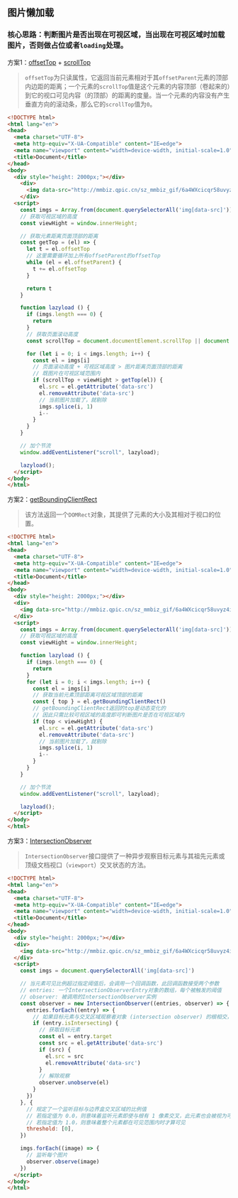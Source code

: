 ## 图片懒加载

### 核心思路：判断图片是否出现在可视区域，当出现在可视区域时加载图片，否则做占位或者`loading`处理。


方案1：[offsetTop](https://developer.mozilla.org/zh-CN/docs/Web/API/HTMLElement/offsetTop) + [scrollTop](https://developer.mozilla.org/zh-CN/docs/Web/API/Element/scrollTop)

>`offsetTop`为只读属性，它返回当前元素相对于其`offsetParent`元素的顶部内边距的距离；一个元素的`scrollTop`值是这个元素的内容顶部（卷起来的）到它的视口可见内容（的顶部）的距离的度量。当一个元素的内容没有产生垂直方向的滚动条，那么它的`scrollTop`值为`0`。

```html
<!DOCTYPE html>
<html lang="en">
<head>
  <meta charset="UTF-8">
  <meta http-equiv="X-UA-Compatible" content="IE=edge">
  <meta name="viewport" content="width=device-width, initial-scale=1.0">
  <title>Document</title>
</head>
<body>
  <div style="height: 2000px;"></div>
    <div>
      <img data-src="http://mmbiz.qpic.cn/sz_mmbiz_gif/6a4WXcicqr58uvyz4iaOzEXP8jCIMcicRMib2au60ic8uD3Ym6op0QsoSvDgz8B8eEU3jsbXVkWII9CcQykv8aeB03Q/0?wx_fmt=gif"/>
    </div>
  <script>
    const imgs = Array.from(document.querySelectorAll('img[data-src]'))
    // 获取可视区域的高度
    const viewHight = window.innerHeight;

    // 获取元素距离页面顶部的距离
    const getTop = (el) => {
      let t = el.offsetTop
      // 这里需要循环加上所有offsetParent的offsetTop
      while (el = el.offsetParent) {
        t += el.offsetTop
      }

      return t
    }

    function lazyload () {
      if (imgs.length === 0) {
        return
      }
      // 获取页面滚动高度
      const scrollTop = document.documentElement.scrollTop || document.body.scrollTop

      for (let i = 0; i < imgs.length; i++) {
        const el = imgs[i]
        // 页面滚动高度 + 可视区域高度 > 图片距离页面顶部的距离
        // 既图片在可视区域范围内
        if (scrollTop + viewHight > getTop(el)) {
          el.src = el.getAttribute('data-src')
          el.removeAttribute('data-src')
          // 当前图片加载了，就剔除
          imgs.splice(i, 1)
          i--
        }
      }
    }

    // 加个节流
    window.addEventListener("scroll", lazyload);

    lazyload();
  </script>
</body>
</html>
```

方案2：[getBoundingClientRect](https://developer.mozilla.org/zh-CN/docs/Web/API/Element/getBoundingClientRect)

>该方法返回一个`DOMRect`对象，其提供了元素的大小及其相对于视口的位置。

```html
<!DOCTYPE html>
<html lang="en">
<head>
  <meta charset="UTF-8">
  <meta http-equiv="X-UA-Compatible" content="IE=edge">
  <meta name="viewport" content="width=device-width, initial-scale=1.0">
  <title>Document</title>
</head>
<body>
  <div style="height: 2000px;"></div>
  <div>
    <img data-src="http://mmbiz.qpic.cn/sz_mmbiz_gif/6a4WXcicqr58uvyz4iaOzEXP8jCIMcicRMib2au60ic8uD3Ym6op0QsoSvDgz8B8eEU3jsbXVkWII9CcQykv8aeB03Q/0?wx_fmt=gif"/>
  </div>
  <script>
    const imgs = Array.from(document.querySelectorAll('img[data-src]'))
    // 获取可视区域的高度
    const viewHight = window.innerHeight;

    function lazyload () {
      if (imgs.length === 0) {
        return
      }
      for (let i = 0; i < imgs.length; i++) {
        const el = imgs[i]
        // 获取当前元素顶部距离可视区域顶部的距离
        const { top } = el.getBoundingClientRect()
        // getBoundingClientRect返回的top是动态变化的
        // 因此只需比较可视区域的高度即可判断图片是否在可视区域内
        if (top < viewHight) {
          el.src = el.getAttribute('data-src')
          el.removeAttribute('data-src')
          // 当前图片加载了，就剔除
          imgs.splice(i, 1)
          i--
        }
      }
    }

    // 加个节流
    window.addEventListener("scroll", lazyload);

    lazyload();
  </script>
</body>
</html>
```

方案3：[IntersectionObserver](https://developer.mozilla.org/zh-CN/docs/Web/API/IntersectionObserver)

>`IntersectionObserver`接口提供了一种异步观察目标元素与其祖先元素或顶级文档视口（`viewport`）交叉状态的方法。

```html
<!DOCTYPE html>
<html lang="en">
<head>
  <meta charset="UTF-8">
  <meta http-equiv="X-UA-Compatible" content="IE=edge">
  <meta name="viewport" content="width=device-width, initial-scale=1.0">
  <title>Document</title>
</head>
<body>
  <div style="height: 2000px;"></div>
  <div>
    <img data-src="http://mmbiz.qpic.cn/sz_mmbiz_gif/6a4WXcicqr58uvyz4iaOzEXP8jCIMcicRMib2au60ic8uD3Ym6op0QsoSvDgz8B8eEU3jsbXVkWII9CcQykv8aeB03Q/0?wx_fmt=gif"/>
  </div>
  <script>
    const imgs = document.querySelectorAll('img[data-src]')

    // 当元素可见比例超过指定阈值后，会调用一个回调函数，此回调函数接受两个参数
    // entries: 一个IntersectionObserverEntry对象的数组，每个被触发的阈值
    // observer: 被调用的IntersectionObserver实例
    const observer = new IntersectionObserver((entries, observer) => {
      entries.forEach((entry) => {
        // 如果目标元素与交叉区域观察者对象 (intersection observer) 的根相交，则返回 true .如果返回 true
        if (entry.isIntersecting) {
          // 获取目标元素
          const el = entry.target
          const src = el.getAttribute('data-src')
          if (src) {
            el.src = src
            el.removeAttribute('data-src')
          }
          // 解除观察
          observer.unobserve(el)
        }
      })
    }, {
      // 规定了一个监听目标与边界盒交叉区域的比例值
      // 若指定值为 0.0，则意味着监听元素即使与根有 1 像素交叉，此元素也会被视为可见
      // 若指定值为 1.0，则意味着整个元素都在可见范围内时才算可见
      threshold: [0],
    })

    imgs.forEach((image) => {
      // 监听每个图片
      observer.observe(image)
    })
  </script>
</body>
</html>
```
